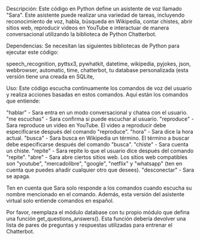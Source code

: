 Descripción:
Este código en Python define un asistente de voz llamado "Sara". Este asistente puede realizar una variedad de tareas, 
incluyendo reconocimiento de voz, habla, búsqueda en Wikipedia, contar chistes, abrir sitios web, reproducir videos en 
YouTube e interactuar de manera conversacional utilizando la biblioteca de Python Chatterbot.

Dependencias:
Se necesitan las siguientes bibliotecas de Python para ejecutar este código:

speech_recognition,
pyttsx3,
pywhatkit,
datetime,
wikipedia,
pyjokes,
json,
webbrowser,
automatic,
time,
chatterbot,
tu database personalizada (esta versión tiene una creada en SQLite,

Uso:
Este código escucha continuamente los comandos de voz del usuario y realiza acciones basadas en estos comandos. 
Aquí están los comandos que entiende:

"hablar" - Sara entra en un modo conversacional y chatea con el usuario.
"me escuchas" - Sara confirma si puede escuchar al usuario.
"reproduce" - Sara reproduce un video en YouTube. El video a reproducir debe especificarse después del comando "reproduce".
"hora" - Sara dice la hora actual.
"busca" - Sara busca en Wikipedia un término. El término a buscar debe especificarse después del comando "busca".
"chiste" - Sara cuenta un chiste.
"repite" - Sara repite lo que el usuario dice después del comando "repite".
"abre" - Sara abre ciertos sitios web. Los sitios web compatibles son "youtube", "mercadolibre", "google", 
"netflix" y "whatsapp" (ten en cuenta que puedes añadir cualquier otro que desees).
"desconectar" - Sara se apaga.

Ten en cuenta que Sara solo responde a los comandos cuando escucha su nombre mencionado en el comando. Además, 
esta versión del asistente virtual solo entiende comandos en español.

Por favor, reemplaza el módulo database con tu propio módulo que defina una función get_questions_answers(). 
Esta función debería devolver una lista de pares de preguntas y respuestas utilizadas para entrenar el Chatterbot.
